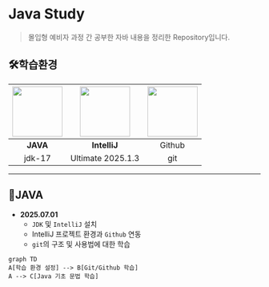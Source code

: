 # Java Study
> 몰입형 예비자 과정 간 공부한 자바 내용을 정리한 Repository입니다.

## 🛠️학습환경
| <img src="https://upload.wikimedia.org/wikipedia/commons/thumb/9/9c/IntelliJ_IDEA_Icon.svg/800px-IntelliJ_IDEA_Icon.svg.png" width="100" height="100"> | <img src="https://images.icon-icons.com/2699/PNG/512/java_logo_icon_169577.png" width="100" height="100"> | <img src="https://img.icons8.com/?size=512&id=106562&format=png" width="100" height="100"> |
|:--------------------------------------------------------:|:------------------------------------------------------------------:|:------------------------------------------------------------------------------------------:|
|                         **JAVA**                         |                            **IntelliJ**                            |                                           Github                                           |
|                          jdk-17                          |                         Ultimate 2025.1.3                          |                                            git                                             |
***
## 📌JAVA
- **2025.07.01**
  - `JDK` 및 `IntelliJ` 설치
  - IntelliJ 프로젝트 환경과 `Github` 연동
  - `git`의 구조 및 사용법에 대한 학습
```mermaid
graph TD
A[학습 환경 설정] --> B[Git/Github 학습]
A --> C[Java 기초 문법 학습]